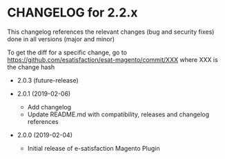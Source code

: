 CHANGELOG for 2.2.x
===================

This changelog references the relevant changes (bug and security fixes) done in all versions (major and minor)

To get the diff for a specific change, go to https://github.com/esatisfaction/esat-magento/commit/XXX where XXX is the change hash

* 2.0.3 (future-release)
    
* 2.0.1 (2019-02-06)
  * Add changelog
  * Update README.md with compatibility, releases and changelog references
  
* 2.0.0 (2019-02-04)
  * Initial release of e-satisfaction Magento Plugin
